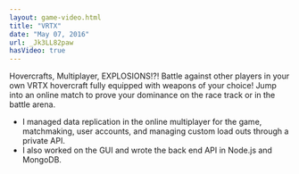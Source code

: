 ```yaml
---
layout: game-video.html
title: "VRTX"
date: "May 07, 2016"
url: _Jk3LL82paw
hasVideo: true
---
```

Hovercrafts, Multiplayer, EXPLOSIONS!?! Battle against other players in your own VRTX hovercraft fully equipped with weapons of your choice! Jump into an online match to prove your dominance on the race track or in the battle arena.

<ul class="bullet-list">
<li><div>I managed data replication in the online multiplayer for the game, matchmaking, user accounts, and managing custom load outs through a private API.</div></li>
<li><div>I also worked on the GUI and wrote the back end API in Node.js and MongoDB.</div></li>
</ul>